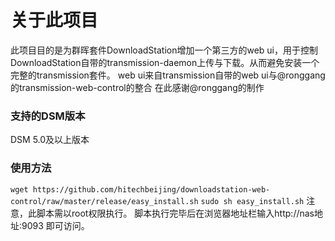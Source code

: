 <h1><b>关于此项目</b></h1>
此项目目的是为群晖套件DownloadStation增加一个第三方的web ui，用于控制DownloadStation自带的transmission-daemon上传与下载。从而避免安装一个完整的transmission套件。
web ui来自transmission自带的web ui与@ronggang的transmission-web-control的整合
在此感谢@ronggang的制作
<h3><b>支持的DSM版本</b></h3>
DSM 5.0及以上版本
<h3><b>使用方法</b></h3>
<code>wget https://github.com/hitechbeijing/downloadstation-web-control/raw/master/release/easy_install.sh</code>
<code>sudo sh easy_install.sh</code>
注意，此脚本需以root权限执行。
脚本执行完毕后在浏览器地址栏输入http://nas地址:9093 即可访问。
